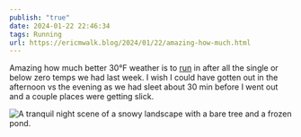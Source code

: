 ```yaml
---
publish: "true"
date: 2024-01-22 22:46:34
tags: Running
url: https://ericmwalk.blog/2024/01/22/amazing-how-much.html
---
```


Amazing how much better 30°F weather is to [run](https://strava.com/activities/10610753258) in after all the single or below zero temps we had last week. I wish I could have gotten out in the afternoon vs the evening as we had sleet about 30 min before I went out and a couple places were getting slick.

![A tranquil night scene of a snowy landscape with a bare tree and a frozen pond.](https://ericmwalk.blog/uploads/2024/img-7633.jpeg)
